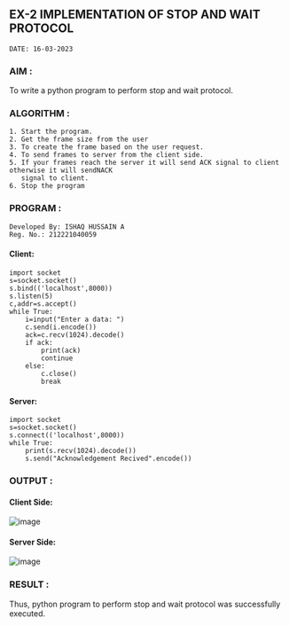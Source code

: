 ## EX-2 IMPLEMENTATION OF STOP AND WAIT PROTOCOL
```
DATE: 16-03-2023
```
### AIM :
To write a python program to perform stop and wait protocol.

### ALGORITHM :
```
1. Start the program.
2. Get the frame size from the user
3. To create the frame based on the user request.
4. To send frames to server from the client side.
5. If your frames reach the server it will send ACK signal to client otherwise it will sendNACK 
   signal to client.
6. Stop the program
```

### PROGRAM :
```
Developed By: ISHAQ HUSSAIN A
Reg. No.: 212221040059
```
#### Client:
```
import socket
s=socket.socket()
s.bind(('localhost',8000))
s.listen(5)
c,addr=s.accept()
while True:
    i=input("Enter a data: ")
    c.send(i.encode())
    ack=c.recv(1024).decode()
    if ack:
        print(ack)
        continue
    else:
        c.close()
        break
```
#### Server:
~~~
import socket
s=socket.socket()
s.connect(('localhost',8000))
while True:
    print(s.recv(1024).decode())
    s.send("Acknowledgement Recived".encode())
~~~
### OUTPUT :
#### Client Side:
![image](https://github.com/Pavan-Gv/EX-2/assets/94827772/110f94e7-88ba-4975-8a1f-bea44b922ea2)
#### Server Side:
![image](https://github.com/Pavan-Gv/EX-2/assets/94827772/550ea1fe-fbc6-4b22-a4d6-4ad13e97d529)
### RESULT :
Thus, python program to perform stop and wait protocol was successfully executed.
